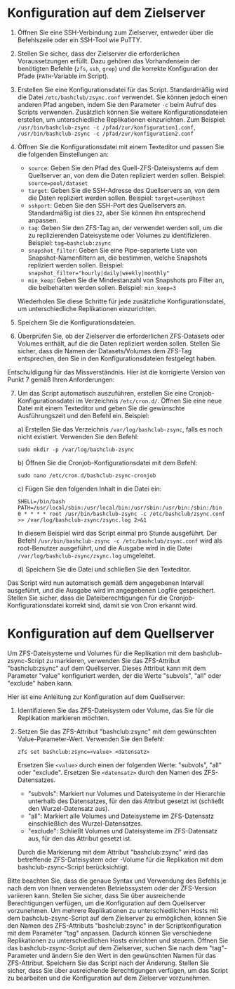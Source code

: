 # Konfiguration auf dem Zielserver

1. Öffnen Sie eine SSH-Verbindung zum Zielserver, entweder über die Befehlszeile oder ein SSH-Tool wie PuTTY.

2. Stellen Sie sicher, dass der Zielserver die erforderlichen Voraussetzungen erfüllt. Dazu gehören das Vorhandensein der benötigten Befehle (`zfs`, `ssh`, `grep`) und die korrekte Konfiguration der Pfade (`PATH`-Variable im Script).

3. Erstellen Sie eine Konfigurationsdatei für das Script. Standardmäßig wird die Datei `/etc/bashclub/zsync.conf` verwendet. Sie können jedoch einen anderen Pfad angeben, indem Sie den Parameter `-c` beim Aufruf des Scripts verwenden. Zusätzlich können Sie weitere Konfigurationsdateien erstellen, um unterschiedliche Replikationen einzurichten. Zum Beispiel: `/usr/bin/bashclub-zsync -c /pfad/zur/konfiguration1.conf`, `/usr/bin/bashclub-zsync -c /pfad/zur/konfiguration2.conf`

4. Öffnen Sie die Konfigurationsdatei mit einem Texteditor und passen Sie die folgenden Einstellungen an:

   - `source`: Geben Sie den Pfad des Quell-ZFS-Dateisystems auf dem Quellserver an, von dem die Daten repliziert werden sollen. Beispiel: `source=pool/dataset`
   - `target`: Geben Sie die SSH-Adresse des Quellservers an, von dem die Daten repliziert werden sollen. Beispiel: `target=user@host`
   - `sshport`: Geben Sie den SSH-Port des Quellservers an. Standardmäßig ist dies `22`, aber Sie können ihn entsprechend anpassen.
   - `tag`: Geben Sie den ZFS-Tag an, der verwendet werden soll, um die zu replizierenden Dateisysteme oder Volumes zu identifizieren. Beispiel: `tag=bashclub:zsync`
   - `snapshot_filter`: Geben Sie eine Pipe-separierte Liste von Snapshot-Namenfiltern an, die bestimmen, welche Snapshots repliziert werden sollen. Beispiel: `snapshot_filter="hourly|daily|weekly|monthly"`
   - `min_keep`: Geben Sie die Mindestanzahl von Snapshots pro Filter an, die beibehalten werden sollen. Beispiel: `min_keep=3`

   Wiederholen Sie diese Schritte für jede zusätzliche Konfigurationsdatei, um unterschiedliche Replikationen einzurichten.

5. Speichern Sie die Konfigurationsdateien.

6. Überprüfen Sie, ob der Zielserver die erforderlichen ZFS-Datasets oder Volumes enthält, auf die die Daten repliziert werden sollen. Stellen Sie sicher, dass die Namen der Datasets/Volumes dem ZFS-Tag entsprechen, den Sie in den Konfigurationsdateien festgelegt haben.

Entschuldigung für das Missverständnis. Hier ist die korrigierte Version von Punkt 7 gemäß Ihren Anforderungen:

7. Um das Script automatisch auszuführen, erstellen Sie eine Cronjob-Konfigurationsdatei im Verzeichnis `/etc/cron.d/`. Öffnen Sie eine neue Datei mit einem Texteditor und geben Sie die gewünschte Ausführungszeit und den Befehl ein. Beispiel:

   a) Erstellen Sie das Verzeichnis `/var/log/bashclub-zsync`, falls es noch nicht existiert. Verwenden Sie den Befehl: 
   ```plaintext
   sudo mkdir -p /var/log/bashclub-zsync
   ```

   b) Öffnen Sie die Cronjob-Konfigurationsdatei mit dem Befehl:
   ```plaintext
   sudo nano /etc/cron.d/bashclub-zsync-cronjob
   ```

   c) Fügen Sie den folgenden Inhalt in die Datei ein:
   ```plaintext
   SHELL=/bin/bash
   PATH=/usr/local/sbin:/usr/local/bin:/usr/sbin:/usr/bin:/sbin:/bin
   0 * * * * root /usr/bin/bashclub-zsync -c /etc/bashclub/zsync.conf >> /var/log/bashclub-zsync/zsync.log 2>&1
   ```

   In diesem Beispiel wird das Script einmal pro Stunde ausgeführt. Der Befehl `/usr/bin/bashclub-zsync -c /etc/bashclub/zsync.conf` wird als root-Benutzer ausgeführt, und die Ausgabe wird in die Datei `/var/log/bashclub-zsync/zsync.log` umgeleitet.

   d) Speichern Sie die Datei und schließen Sie den Texteditor.

Das Script wird nun automatisch gemäß dem angegebenen Intervall ausgeführt, und die Ausgabe wird im angegebenen Logfile gespeichert. Stellen Sie sicher, dass die Dateiberechtigungen für die Cronjob-Konfigurationsdatei korrekt sind, damit sie von Cron erkannt wird.

# Konfiguration auf dem Quellserver

Um ZFS-Dateisysteme und Volumes für die Replikation mit dem bashclub-zsync-Script zu markieren, verwenden Sie das ZFS-Attribut "bashclub:zsync" auf dem Quellserver. Dieses Attribut kann mit dem Parameter "value" konfiguriert werden, der die Werte "subvols", "all" oder "exclude" haben kann.

Hier ist eine Anleitung zur Konfiguration auf dem Quellserver:

1. Identifizieren Sie das ZFS-Dateisystem oder Volume, das Sie für die Replikation markieren möchten.

2. Setzen Sie das ZFS-Attribut "bashclub:zsync" mit dem gewünschten Value-Parameter-Wert. Verwenden Sie den Befehl:
   ```plaintext
   zfs set bashclub:zsync=<value> <datensatz>
   ```
   Ersetzen Sie `<value>` durch einen der folgenden Werte: "subvols", "all" oder "exclude". Ersetzen Sie `<datensatz>` durch den Namen des ZFS-Datensatzes.

   - "subvols": Markiert nur Volumes und Dateisysteme in der Hierarchie unterhalb des Datensatzes, für den das Attribut gesetzt ist (schließt den Wurzel-Datensatz aus).
   - "all": Markiert alle Volumes und Dateisysteme im ZFS-Datensatz einschließlich des Wurzel-Datensatzes.
   - "exclude": Schließt Volumes und Dateisysteme im ZFS-Datensatz aus, für den das Attribut gesetzt ist.

   Durch die Markierung mit dem Attribut "bashclub:zsync" wird das betreffende ZFS-Dateisystem oder -Volume für die Replikation mit dem bashclub-zsync-Script berücksichtigt.

Bitte beachten Sie, dass die genaue Syntax und Verwendung des Befehls je nach dem von Ihnen verwendeten Betriebssystem oder der ZFS-Version variieren kann. Stellen Sie sicher, dass Sie über ausreichende Berechtigungen verfügen, um die Konfiguration auf dem Quellserver vorzunehmen.
Um mehrere Replikationen zu unterschiedlichen Hosts mit dem bashclub-zsync-Script auf dem Zielserver zu ermöglichen, können Sie den Namen des ZFS-Attributs "bashclub:zsync" in der Scriptkonfiguration mit dem Parameter "tag" anpassen. Dadurch können Sie verschiedene Replikationen zu unterschiedlichen Hosts einrichten und steuern. Öffnen Sie das bashclub-zsync-Script auf dem Zielserver, suchen Sie nach dem "tag"-Parameter und ändern Sie den Wert in den gewünschten Namen für das ZFS-Attribut. Speichern Sie das Script nach der Änderung. Stellen Sie sicher, dass Sie über ausreichende Berechtigungen verfügen, um das Script zu bearbeiten und die Konfiguration auf dem Zielserver vorzunehmen.